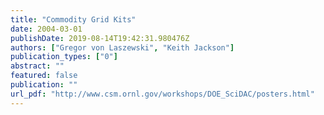 ```yaml
---
title: "Commodity Grid Kits"
date: 2004-03-01
publishDate: 2019-08-14T19:42:31.980476Z
authors: ["Gregor von Laszewski", "Keith Jackson"]
publication_types: ["0"]
abstract: ""
featured: false
publication: ""
url_pdf: "http://www.csm.ornl.gov/workshops/DOE_SciDAC/posters.html"
---
```


